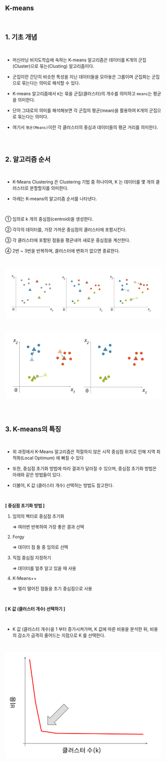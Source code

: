 ## K-means

<br/>

## 1. 기초 개념

<br/>

- 머신러닝 비지도학습에 속하는 K-means 알고리즘은 데이터를 K개의 군집(Cluster)으로 묶는(Clusting) 알고리즘이다.

- 군집이란 간단히 비슷한 특성을 지닌 데이터들을 모아놓은 그룹이며 군집화는 군집으로 묶는다는 의미로 해석할 수 있다.

- K-means 알고리즘에서 `K`는 묶을 군집(클러스터)의 개수를 의미하고 `means`는 평균을 의미한다. 

- 단어 그대로의 의미를 해석해보면 각 군집의 평균(mean)을 활용하여 K개의 군집으로 묶는다는 의미다. 

- 여기서 `평균(Means)`이란 각 클러스터의 중심과 데이터들의 평균 거리를 의미한다.

<br/><br/>

## 2. 알고리즘 순서

<br/>

- K-Means Clustering 은 Clustering 기법 중 하나이며, K 는 데이터를 몇 개의 클러스터로 분할할지를 의미한다.

- 아래는 K-means의 알고리즘 순서를 나타낸다.

<br/>

① 임의로 k 개의 중심점(centroid)을 생성한다.

② 각각의 데이터를, 가장 가까운 중심점의 클러스터에 포함시킨다.

③ 각 클러스터에 포함된 점들을 평균내어 새로운 중심점을 계산한다.

④ 2번 ~ 3번을 반복하며, 클러스터에 변화가 없으면 종료한다.

<br/>

![K-means](image2/K-means_0.png)

<br/>

![K-means](image2/k-means_1.png)

<br/><br/>

## 3. K-means의 특징

<br/>

- 위 과정에서  K-Means 알고리즘은 적절하지 않은 시작 중심점 위치로 인해 지역 최적화(Local Optimum) 에 빠질 수 있다

- 또한, 중심점 초기화 방법에 따라 결과가 달라질 수 있으며, 중심점 초기화 방법은 아래와 같은 방법들이 있다.

- 더불어, K 값 (클러스터 개수) 선택하는 방법도 참고한다.

<br/>

**[ 중심점 초기화 방법 ]**

1. 임의의 벡터로 중심점 초기화
    
   ⇒ 여러번 반복하여 가장 좋은 결과 선택

2. Forgy
    
   ⇒ 데이터 점 들 중 임의로 선택

3. 직접 중심점 지정하기
    
   ⇒ 데이터를 얼추 알고 있을 때 사용

4.  K-Means++

    ⇒ 멀리 떨어진 점들을 초기 중심점으로 사용

<br/>

**[ K 값 (클러스터 개수) 선택하기 ]**

<br/>

- K 값 (클러스터 개수)을 1 부터 증가시켜가며, K 값에 따른 비용을 분석한 뒤, 비용의 감소가 급격히 줄어드는 지점으로 K 를 선택한다.

<br/>

![K-means](image2/k-means_2.png)
